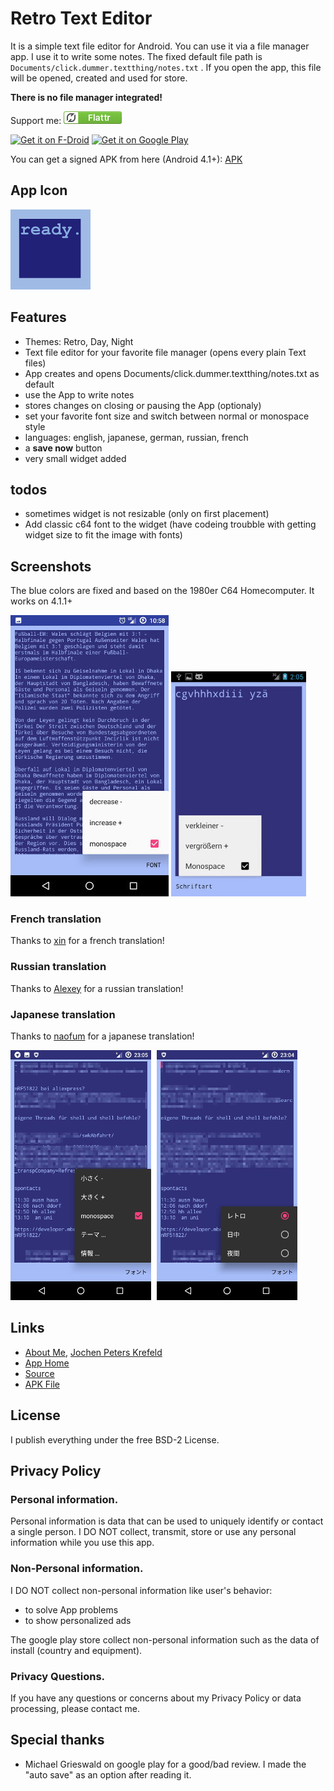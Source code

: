 # Retro Text Editor

It is a simple text file editor for Android. You can use it via a file manager app. I use it to write some notes. The fixed default file path is `Documents/click.dummer.textthing/notes.txt` . If you open the app, this file will be opened, created and used for store.

**There is no file manager integrated!**

Support me: <a href="https://flattr.com/submit/auto?fid=o6wo7q&url=https%3A%2F%2Fgithub.com%2Fno-go%2FTextThing" target="_blank">![Flattr This](flattr-badge-large.png)</a>

<a href="https://f-droid.org/repository/browse/?fdid=click.dummer.textthing" target="_blank">
<img src="https://f-droid.org/badge/get-it-on.png" alt="Get it on F-Droid" height="90"/></a>
<a href="https://play.google.com/store/apps/details?id=click.dummer.textthing" target="_blank">
<img src="https://play.google.com/intl/en_us/badges/images/generic/en-play-badge.png" alt="Get it on Google Play" height="90"/></a>

You can get a signed APK from here (Android 4.1+): [APK](https://github.com/no-go/TextThing/raw/master/app/release/app-release.apk)

## App Icon

![The App Icon](icon.png)

## Features

- Themes: Retro, Day, Night
- Text file editor for your favorite file manager (opens every plain Text files)
- App creates and opens Documents/click.dummer.textthing/notes.txt as default
- use the App to write notes
- stores changes on closing or pausing the App (optionaly)
- set your favorite font size and switch between normal or monospace style
- languages: english, japanese, german, russian, french
- a **save now** button
- very small widget added

## todos

- sometimes widget is not resizable (only on first placement)
- Add classic c64 font to the widget (have codeing troubble with getting widget size to fit the image with fonts)

## Screenshots

The blue colors are fixed and based on the 1980er C64 Homecomputer. It works on 4.1.1+

![The blue colors are fixed and based on the 1980er C64 Homecomputer](screenshot-6.0.1.jpg) ![It runns under 4.1.1 Jelly Bean too.](screenshot-4.1.1.jpg)



### French translation

Thanks to [xin](https://github.com/xinxinxinxinxin) for a french translation!

### Russian translation

Thanks to [Alexey](https://github.com/alexxxdev) for a russian translation!

### Japanese translation

Thanks to [naofum](https://github.com/naofum) for a japanese translation!

![japanese translation](stuff/japanese_translation.jpg)

## Links

- [About Me](http://quantenwatch.de), [Jochen Peters Krefeld](http://dummer.click)
- [App Home](http://no-go.github.io/TextThing/)
- [Source](https://github.com/no-go/TextThing)
- [APK File](https://raw.githubusercontent.com/no-go/TextThing/master/app/release/app-release.apk)

## License

I publish everything under the free BSD-2 License.

## Privacy Policy

### Personal information.

Personal information is data that can be used to uniquely identify or contact a single person. I DO NOT collect, transmit, store or use any personal information while you use this app.

### Non-Personal information.

I DO NOT collect non-personal information like user's behavior:

 -  to solve App problems
 -  to show personalized ads

The google play store collect non-personal information such as the data of install (country and equipment).

### Privacy Questions.

If you have any questions or concerns about my Privacy Policy or data processing, please contact me.

## Special thanks

- Michael Grieswald on google play for a good/bad review. I made the "auto save" as an option after reading it.
